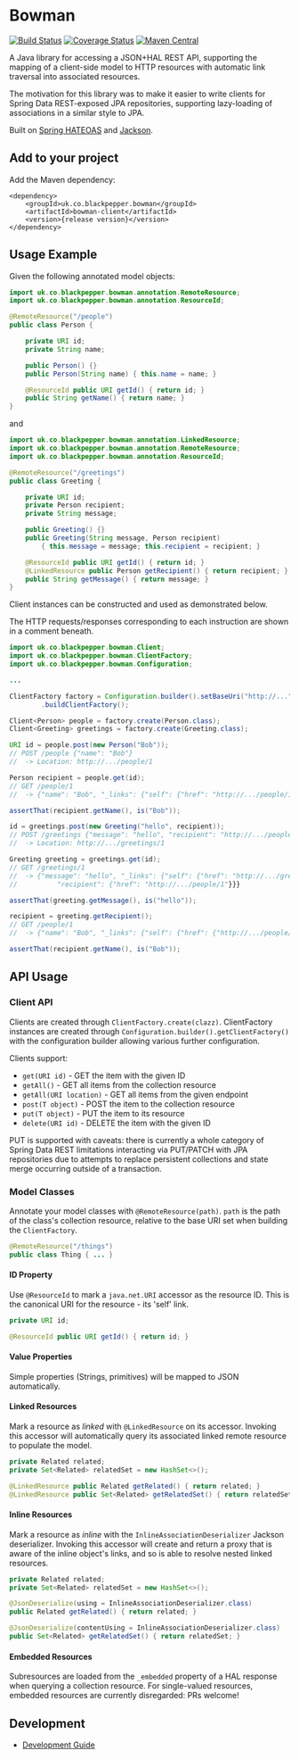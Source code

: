 # Bowman #

[![Build Status](https://travis-ci.org/BlackPepperSoftware/bowman.svg?branch=master)](https://travis-ci.org/BlackPepperSoftware/bowman)
[![Coverage Status](https://coveralls.io/repos/github/BlackPepperSoftware/bowman/badge.svg?branch=master)](https://coveralls.io/github/BlackPepperSoftware/bowman?branch=master)
[![Maven Central](https://maven-badges.herokuapp.com/maven-central/uk.co.blackpepper.bowman/bowman-client/badge.svg)](https://maven-badges.herokuapp.com/maven-central/uk.co.blackpepper.bowman/bowman-client)

A Java library for accessing a JSON+HAL REST API, supporting the mapping of a client-side
model to HTTP resources with automatic link traversal into associated resources.

The motivation for this library was to make it easier to write clients for Spring Data
REST-exposed JPA repositories, supporting lazy-loading of associations in a similar style
to JPA.

Built on [Spring HATEOAS](http://projects.spring.io/spring-hateoas/) and [Jackson](https://github.com/FasterXML/jackson).

## Add to your project ##

Add the Maven dependency:

```
<dependency>
	<groupId>uk.co.blackpepper.bowman</groupId>
	<artifactId>bowman-client</artifactId>
	<version>{release version}</version>
</dependency>
```

## Usage Example ##

Given the following annotated model objects:

```java
import uk.co.blackpepper.bowman.annotation.RemoteResource;
import uk.co.blackpepper.bowman.annotation.ResourceId;

@RemoteResource("/people")
public class Person {

	private URI id;
	private String name;

	public Person() {}
	public Person(String name) { this.name = name; }

	@ResourceId	public URI getId() { return id; }
	public String getName() { return name; }
}
```

and

```java
import uk.co.blackpepper.bowman.annotation.LinkedResource;
import uk.co.blackpepper.bowman.annotation.RemoteResource;
import uk.co.blackpepper.bowman.annotation.ResourceId;

@RemoteResource("/greetings")
public class Greeting {

	private URI id;
	private Person recipient;
	private String message;

	public Greeting() {}
	public Greeting(String message, Person recipient)
		{ this.message = message; this.recipient = recipient; }

	@ResourceId public URI getId() { return id; }
	@LinkedResource public Person getRecipient() { return recipient; }
	public String getMessage() { return message; }
}
```

Client instances can be constructed and used as demonstrated below.

The HTTP requests/responses corresponding to each instruction are shown in a comment
beneath.


```java
import uk.co.blackpepper.bowman.Client;
import uk.co.blackpepper.bowman.ClientFactory;
import uk.co.blackpepper.bowman.Configuration;

...

ClientFactory factory = Configuration.builder().setBaseUri("http://...").build()
		.buildClientFactory();

Client<Person> people = factory.create(Person.class);
Client<Greeting> greetings = factory.create(Greeting.class);

URI id = people.post(new Person("Bob"));
// POST /people {"name": "Bob"}
//  -> Location: http://.../people/1

Person recipient = people.get(id);
// GET /people/1
//  -> {"name": "Bob", "_links": {"self": {"href": "http://.../people/1"}}}

assertThat(recipient.getName(), is("Bob"));

id = greetings.post(new Greeting("hello", recipient));
// POST /greetings {"message": "hello", "recipient": "http://.../people/1"}}
//  -> Location: http://.../greetings/1

Greeting greeting = greetings.get(id);
// GET /greetings/1
//  -> {"message": "hello", "_links": {"self": {"href": "http://.../greetings/1"},
// 			"recipient": {"href": "http://.../people/1"}}}

assertThat(greeting.getMessage(), is("hello"));

recipient = greeting.getRecipient();
// GET /people/1
//  -> {"name": "Bob", "_links": {"self": {"href": {"http://.../people/1"}}}

assertThat(recipient.getName(), is("Bob"));
```

## API Usage ##

### Client API ###

Clients are created through `ClientFactory.create(clazz)`. ClientFactory instances are created through `Configuration.builder().getClientFactory()` with the configuration builder allowing various further configuration.

Clients support:

* `get(URI id)` - GET the item with the given ID
* `getAll()` - GET all items from the collection resource
* `getAll(URI location)` - GET all items from the given endpoint
* `post(T object)` - POST the item to the collection resource
* `put(T object)` - PUT the item to its resource
* `delete(URI id)` - DELETE the item with the given ID

PUT is supported with caveats: there is currently a whole category of Spring Data REST limitations interacting via PUT/PATCH with JPA repositories due to attempts to replace persistent collections and state merge occurring outside of a transaction.

### Model Classes ###

Annotate your model classes with `@RemoteResource(path)`. `path` is the path of the class's collection resource, relative to the base URI set when building the `ClientFactory`.

```java
@RemoteResource("/things")
public class Thing { ... }
```

#### ID Property ####

Use `@ResourceId` to mark a `java.net.URI` accessor as the resource ID. This is the canonical URI for the resource - its 'self' link.

```java
private URI id;

@ResourceId public URI getId() { return id; }
```

#### Value Properties ####

Simple properties (Strings, primitives) will be mapped to JSON automatically.

#### Linked Resources ####

Mark a resource as *linked* with `@LinkedResource` on its accessor. Invoking this accessor will automatically query its associated linked remote resource to populate the model.

```java
private Related related;
private Set<Related> relatedSet = new HashSet<>();

@LinkedResource public Related getRelated() { return related; }
@LinkedResource public Set<Related> getRelatedSet() { return relatedSet; }
```

#### Inline Resources ####

Mark a resource as *inline* with the `InlineAssociationDeserializer` Jackson deserializer. Invoking this accessor will create and return a proxy that is aware of the inline object's links, and so is able to resolve nested linked resources.

```java
private Related related;
private Set<Related> relatedSet = new HashSet<>();

@JsonDeserialize(using = InlineAssociationDeserializer.class)
public Related getRelated() { return related; }

@JsonDeserialize(contentUsing = InlineAssociationDeserializer.class)
public Set<Related> getRelatedSet() { return relatedSet; }
```

#### Embedded Resources ####

Subresources are loaded from the `_embedded` property of a HAL response when querying a collection resource. For single-valued resources, embedded resources are currently disregarded: PRs welcome!

## Development ##

* [Development Guide](./development.md)
